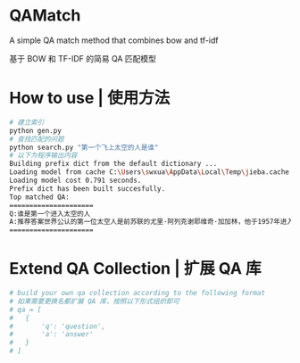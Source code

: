 # QAMatch
A simple QA match method that combines bow and tf-idf

基于 BOW 和 TF-IDF 的简易 QA 匹配模型

# How to use | 使用方法
```bash
# 建立索引
python gen.py
# 查找匹配的问题
python search.py "第一个飞上太空的人是谁"
# 以下为程序输出内容
Building prefix dict from the default dictionary ...
Loading model from cache C:\Users\swxua\AppData\Local\Temp\jieba.cache
Loading model cost 0.791 seconds.
Prefix dict has been built succesfully.
Top matched QA:
=====================
Q:谁是第一个进入太空的人
A:推荐答案世界公认的第一位太空人是前苏联的尤里·阿列克谢耶维奇·加加林，他于1957年进入太空
=====================
```

# Extend QA Collection | 扩展 QA 库
```python
# build your own qa collection according to the following format
# 如果需要更换名都扩展 QA 库，按照以下形式组织即可
# qa = [
#	{
#		'q': 'question',
#		'a': 'answer'
#	}
# ]
```
